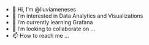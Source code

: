 - 👋 Hi, I’m @lluviameneses
- 👀 I’m interested in Data Analytics and Visualizations
- 🌱 I’m currently learning Grafana
- 💞️ I’m looking to collaborate on ...
- 📫 How to reach me ...

<!---
lluviameneses/lluviameneses is a ✨ special ✨ repository because its `README.md` (this file) appears on your GitHub profile.
You can click the Preview link to take a look at your changes.
--->
